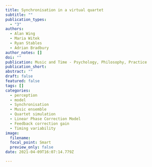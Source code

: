 ```yaml
---
title: Synchronisation in a virtual quartet
subtitle: ""
publication_types:
  - "3"
authors:
  - Alan Wing
  - Maria Witek
  - Ryan Stables
  - Adrian Bradbury
author_notes: []
doi: ""
publication: Music and Time - Psychology, Philosophy, Practice
publication_short: 
abstract: ""
draft: false
featured: false
tags: []
categories:
  - perception
  - model
  - Synchronisation
  - Music ensemble
  - Quartet simulation
  - Linear Phase Correction Model
  - Feedback correction gain
  - Timing variability
image:
  filename:
  focal_point: Smart
  preview_only: false
date: 2021-04-09T16:07:14.779Z

---
```


